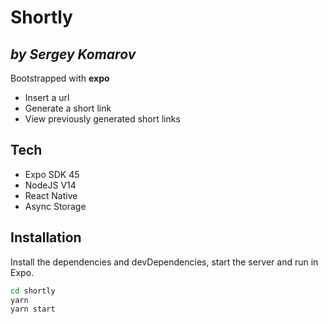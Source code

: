 # Shortly
## _by Sergey Komarov_
Bootstrapped with **expo**

- Insert a url
- Generate a short link
- View previously generated short links


## Tech
 - Expo SDK 45
 - NodeJS V14
 - React Native
 - Async Storage

## Installation

Install the dependencies and devDependencies, start the server and run in Expo.

```sh
cd shortly
yarn
yarn start
```
